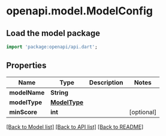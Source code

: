 # openapi.model.ModelConfig

## Load the model package
```dart
import 'package:openapi/api.dart';
```

## Properties
Name | Type | Description | Notes
------------ | ------------- | ------------- | -------------
**modelName** | **String** |  | 
**modelType** | [**ModelType**](ModelType.md) |  | 
**minScore** | **int** |  | [optional] 

[[Back to Model list]](../README.md#documentation-for-models) [[Back to API list]](../README.md#documentation-for-api-endpoints) [[Back to README]](../README.md)


